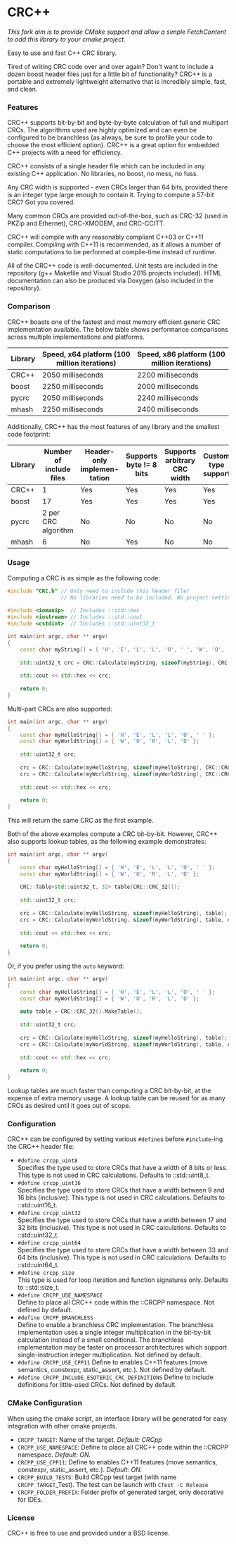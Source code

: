 # CRC++

*This fork aim is to provide CMake support and allow a simple FetchContent to add this library to your cmake project.*

Easy to use and fast C++ CRC library.

Tired of writing CRC code over and over again? Don't want to include a dozen boost header files just for a little bit of functionality? CRC++ is a portable and extremely lightweight alternative that is incredibly simple, fast, and clean.

### Features

CRC++ supports bit-by-bit and byte-by-byte calculation of full and multipart CRCs. The algorithms used are highly optimized and can even be configured to be branchless (as always, be sure to profile your code to choose the most efficient option). CRC++ is a great option for embedded C++ projects with a need for efficiency.

CRC++ consists of a single header file which can be included in any existing C++ application. No libraries, no boost, no mess, no fuss.

Any CRC width is supported - even CRCs larger than 64 bits, provided there is an integer type large enough to contain it. Trying to compute a 57-bit CRC? Got you covered.

Many common CRCs are provided out-of-the-box, such as CRC-32 (used in PKZip and Ethernet), CRC-XMODEM, and CRC-CCITT.

CRC++ will compile with any reasonably compliant C++03 or C++11 compiler. Compiling with C++11 is recommended, as it allows a number of static computations to be performed at compile-time instead of runtime.

All of the CRC++ code is well-documented. Unit tests are included in the repository (g++ Makefile and Visual Studio 2015 projects included). HTML documentation can also be produced via Doxygen (also included in the repository).

### Comparison

CRC++ boasts one of the fastest and most memory efficient generic CRC implementation available. The below table shows performance comparisons across multiple implementations and platforms.

| Library       | Speed, x64 platform (100 million iterations) | Speed, x86 platform (100 million iterations) |
| ------------- | -------------------------------------------- | -------------------------------------------- |
| CRC++         | 2050 milliseconds                            | 2200 milliseconds                            |
| boost         | 2250 milliseconds                            | 2000 milliseconds                            |
| pycrc         | 2050 milliseconds                            | 2240 milliseconds                            |
| mhash         | 2250 milliseconds                            | 2400 milliseconds                            |

Additionally, CRC++ has the most features of any library and the smallest code footprint:

| Library       | Number of include files | Header-only implemen-tation | Supports byte != 8 bits | Supports arbitrary CRC width | Custom type support | C++11 support | 40+ built-in CRC definitions | Branchless implemen-tation |
| ------------- | ----------------------- | --------------------------- | ----------------------- | ---------------------------- | ------------------- | ------------- | ---------------------------- | -------------------------- |
| CRC++         | 1                       | Yes                         | Yes                     | Yes                          | Yes                 | Yes           | Yes                          | Yes                        |
| boost         | 17                      | Yes                         | Yes                     | Yes                          | Yes                 | Yes           | No                           | No                         |
| pycrc         | 2 per CRC algorithm     | No                          | No                      | No                           | No                  | No            | No                           | No                         |
| mhash         | 6                       | No                          | Yes                     | No                           | No                  | No            | No                           | No                         |

### Usage

Computing a CRC is as simple as the following code:

```cpp
#include "CRC.h" // Only need to include this header file!
                 // No libraries need to be included. No project settings need to be messed with.
				 
#include <iomanip>  // Includes ::std::hex
#include <iostream> // Includes ::std::cout
#include <cstdint>  // Includes ::std::uint32_t

int main(int argc, char ** argv)
{
	const char myString[] = { 'H', 'E', 'L', 'L', 'O', ' ', 'W', 'O', 'R', 'L', 'D' };
	
	std::uint32_t crc = CRC::Calculate(myString, sizeof(myString), CRC::CRC_32());
	
	std::cout << std::hex << crc;
	
	return 0;
}
```

Multi-part CRCs are also supported:

```cpp
int main(int argc, char ** argv)
{
	const char myHelloString[] = { 'H', 'E', 'L', 'L', 'O', ' ' };
	const char myWorldString[] = { 'W', 'O', 'R', 'L', 'D' };
	
	std::uint32_t crc;
	
	crc = CRC::Calculate(myHelloString, sizeof(myHelloString), CRC::CRC_32());
	crc = CRC::Calculate(myWorldString, sizeof(myWorldString), CRC::CRC_32(), crc);
	
	std::cout << std::hex << crc;
	
	return 0;
}
```

This will return the same CRC as the first example.

Both of the above examples compute a CRC bit-by-bit. However, CRC++ also supports lookup tables, as the following example demonstrates:

```cpp
int main(int argc, char ** argv)
{
	const char myHelloString[] = { 'H', 'E', 'L', 'L', 'O', ' ' };
	const char myWorldString[] = { 'W', 'O', 'R', 'L', 'D' };
	
	CRC::Table<std::uint32_t, 32> table(CRC::CRC_32());
	
	std::uint32_t crc;
	
	crc = CRC::Calculate(myHelloString, sizeof(myHelloString), table);
	crc = CRC::Calculate(myWorldString, sizeof(myWorldString), table, crc);
	
	std::cout << std::hex << crc;
	
	return 0;
}
```

Or, if you prefer using the `auto` keyword:

```cpp
int main(int argc, char ** argv)
{
	const char myHelloString[] = { 'H', 'E', 'L', 'L', 'O', ' ' };
	const char myWorldString[] = { 'W', 'O', 'R', 'L', 'D' };
	
	auto table = CRC::CRC_32().MakeTable();
	
	std::uint32_t crc;
	
	crc = CRC::Calculate(myHelloString, sizeof(myHelloString), table);
	crc = CRC::Calculate(myWorldString, sizeof(myWorldString), table, crc);
	
	std::cout << std::hex << crc;
	
	return 0;
}
```

Lookup tables are much faster than computing a CRC bit-by-bit, at the expense of extra memory usage. A lookup table can be reused for as many CRCs as desired until it goes out of scope.

### Configuration

CRC++ can be configured by setting various `#define`s before `#include`-ing the CRC++ header file:

* `#define crcpp_uint8`<br>
Specifies the type used to store CRCs that have a width of 8 bits or less. This type is not used in CRC calculations. Defaults to ::std::uint8_t.
* `#define crcpp_uint16`<br>
Specifies the type used to store CRCs that have a width between 9 and 16 bits (inclusive). This type is not used in CRC calculations. Defaults to ::std::uint16_t.
* `#define crcpp_uint32`<br>
Specifies the type used to store CRCs that have a width between 17 and 32 bits (inclusive). This type is not used in CRC calculations. Defaults to ::std::uint32_t.
* `#define crcpp_uint64`<br>
Specifies the type used to store CRCs that have a width between 33 and 64 bits (inclusive). This type is not used in CRC calculations. Defaults to ::std::uint64_t.
* `#define crcpp_size`<br>
This type is used for loop iteration and function signatures only. Defaults to ::std::size_t.
* `#define CRCPP_USE_NAMESPACE`<br>
Define to place all CRC++ code within the ::CRCPP namespace. Not defined by default.
* `#define CRCPP_BRANCHLESS`<br>
Define to enable a branchless CRC implementation. The branchless implementation uses a single integer multiplication in the bit-by-bit calculation instead of a small conditional. The branchless implementation may be faster on processor architectures which support single-instruction integer multiplication. Not defined by default.
* `#define CRCPP_USE_CPP11`
Define to enables C++11 features (move semantics, constexpr, static_assert, etc.). Not defined by default.
* `#define CRCPP_INCLUDE_ESOTERIC_CRC_DEFINITIONS`
Define to include definitions for little-used CRCs. Not defined by default.

### CMake Configuration

When using the cmake script, an interface library will be generated for easy integration with other cmake projects.

* `CRCPP_TARGET`: Name of the target. *Default: CRCpp*
* `CRCPP_USE_NAMESPACE`: Define to place all CRC++ code within the ::CRCPP namespace. *Default: ON.*
* `CRCPP_USE_CPP11`: Define to enables C++11 features (move semantics, constexpr, static_assert, etc.).  *Default: ON.*
* `CRCPP_BUILD_TESTS`: Build CRCpp test target (with name `CRCPP_TARGET`_Test). The test can be launch with `CTest -C Release`
* `CRCPP_FOLDER_PREFIX`: Folder prefix of generated target, only decorative for IDEs.

### License

CRC++ is free to use and provided under a BSD license.
